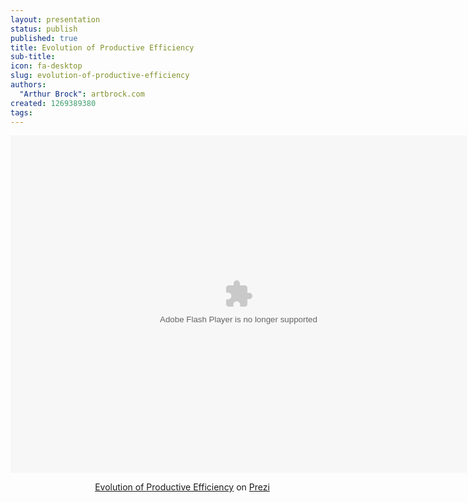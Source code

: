 ```yaml
---
layout: presentation
status: publish
published: true
title: Evolution of Productive Efficiency
sub-title:
icon: fa-desktop
slug: evolution-of-productive-efficiency
authors:
  "Arthur Brock": artbrock.com
created: 1269389380
tags: 
---
```

<div class="prezi-player"><style type="text/css" media="screen">.prezi-player { width: 550px; } .prezi-player-links { text-align: center; }</style><object id="prezi_knx-sxnljnvy" name="prezi_knx-sxnljnvy" classid="clsid:D27CDB6E-AE6D-11cf-96B8-444553540000" width="730" height="540"><param name="movie" value="http://prezi.com/bin/preziloader.swf"/><param name="allowfullscreen" value="true"/><param name="allowscriptaccess" value="always"/><param name="bgcolor" value="#ffffff"/><param name="flashvars" value="prezi_id=knx-sxnljnvy&amp;lock_to_path=0&amp;color=ffffff&amp;autoplay=no&amp;autohide_ctrls=0"/><embed id="preziEmbed_knx-sxnljnvy" name="preziEmbed_knx-sxnljnvy" src="http://prezi.com/bin/preziloader.swf" type="application/x-shockwave-flash" allowfullscreen="true" allowscriptaccess="always" width="730" height="540" bgcolor="#ffffff" flashvars="prezi_id=knx-sxnljnvy&amp;lock_to_path=0&amp;color=ffffff&amp;autoplay=no&amp;autohide_ctrls=0"></embed></object><div class="prezi-player-links"><p><a title="Stages of Development of Economic Capacities and Ingredients" href="http://prezi.com/knx-sxnljnvy/evolution-of-productive-efficiency/">Evolution of Productive Efficiency</a> on <a href="http://prezi.com">Prezi</a></p></div></div>
